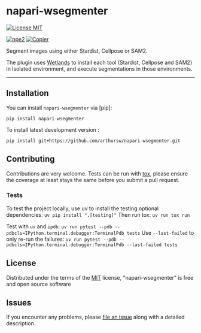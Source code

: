 # napari-wsegmenter

[![License MIT](https://img.shields.io/pypi/l/napari-wsegmenter.svg?color=green)](https://github.com/arthursw/napari-wsegmenter/raw/main/LICENSE)
<!-- [![PyPI](https://img.shields.io/pypi/v/napari-wsegmenter.svg?color=green)](https://pypi.org/project/napari-wsegmenter) -->
<!-- [![Python Version](https://img.shields.io/pypi/pyversions/napari-wsegmenter.svg?color=green)](https://python.org) -->
<!-- [![tests](https://github.com/arthursw/napari-wsegmenter/workflows/tests/badge.svg)](https://github.com/arthursw/napari-wsegmenter/actions) -->
<!-- [![codecov](https://codecov.io/gh/arthursw/napari-wsegmenter/branch/main/graph/badge.svg)](https://codecov.io/gh/arthursw/napari-wsegmenter) -->
<!-- [![napari hub](https://img.shields.io/endpoint?url=https://api.napari-hub.org/shields/napari-wsegmenter)](https://napari-hub.org/plugins/napari-wsegmenter) -->
[![npe2](https://img.shields.io/badge/plugin-npe2-blue?link=https://napari.org/stable/plugins/index.html)](https://napari.org/stable/plugins/index.html)
[![Copier](https://img.shields.io/endpoint?url=https://raw.githubusercontent.com/copier-org/copier/master/img/badge/badge-grayscale-inverted-border-purple.json)](https://github.com/copier-org/copier)

Segment images using either Stardist, Cellpose or SAM2.

The plugin uses [Wetlands](https://arthursw.github.io/wetlands/latest/) to install each tool (Stardist, Cellpose and SAM2) in isolated environment, and execute segmentations in those environments.

----------------------------------

## Installation

You can install `napari-wsegmenter` via [pip]:

    pip install napari-wsegmenter



To install latest development version :

    pip install git+https://github.com/arthursw/napari-wsegmenter.git


## Contributing

Contributions are very welcome. Tests can be run with [tox], please ensure
the coverage at least stays the same before you submit a pull request.

### Tests

To test the project locally, use uv to install the testing optional dependencies: `uv pip install ".[testing]"`
Then run tox: `uv run tox run`

Test with `uv` and `ipdb`: `uv run pytest --pdb --pdbcls=IPython.terminal.debugger:TerminalPdb tests`
Use `--last-failed` to only re-run the failures: `uv run pytest --pdb --pdbcls=IPython.terminal.debugger:TerminalPdb --last-failed tests`

## License

Distributed under the terms of the [MIT] license,
"napari-wsegmenter" is free and open source software

## Issues

If you encounter any problems, please [file an issue] along with a detailed description.

[@napari]: https://github.com/napari
[MIT]: http://opensource.org/licenses/MIT
[tox]: https://tox.readthedocs.io/en/latest/
[file an issue]: https://github.com/arthursw/napari-wsegmenter/issues

